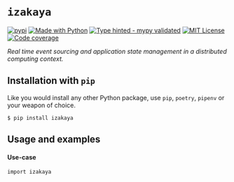 # `izakaya`
[![pypi](https://badge.fury.io/py/izakaya.svg)](https://pypi.python.org/pypi/izakaya/)
[![Made with Python](https://img.shields.io/pypi/pyversions/izakaya)](https://www.python.org/)
[![Type hinted - mypy validated](https://img.shields.io/badge/typehinted-yes-teal)](https://github.com/kalaspuff/izakaya)
[![MIT License](https://img.shields.io/github/license/kalaspuff/izakaya.svg)](https://github.com/kalaspuff/izakaya/blob/master/LICENSE)
[![Code coverage](https://codecov.io/gh/kalaspuff/izakaya/branch/master/graph/badge.svg)](https://codecov.io/gh/kalaspuff/izakaya/tree/master/izakaya)

*Real time event sourcing and application state management in a distributed computing context.*


## Installation with `pip`
Like you would install any other Python package, use `pip`, `poetry`, `pipenv` or your weapon of choice.
```
$ pip install izakaya
```


## Usage and examples

#### Use-case
```
import izakaya

```
